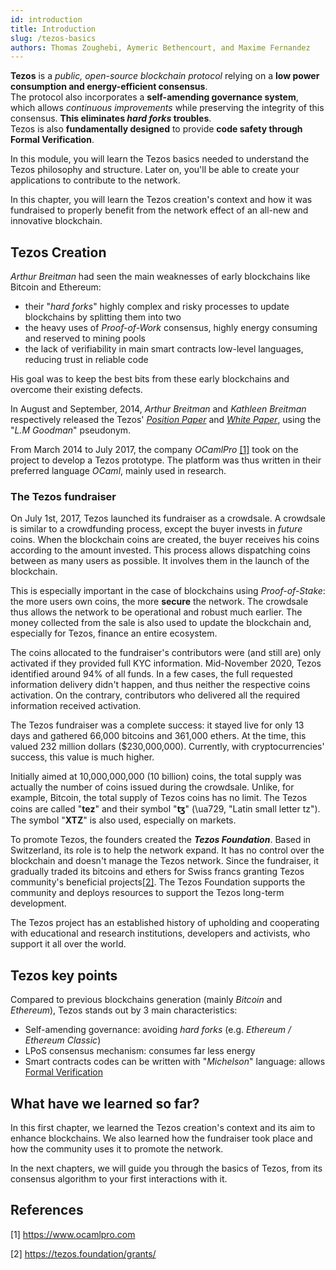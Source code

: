```yaml
---
id: introduction
title: Introduction
slug: /tezos-basics
authors: Thomas Zoughebi, Aymeric Bethencourt, and Maxime Fernandez
---
```

**Tezos** is a *public, open-source blockchain protocol* relying on a **low power consumption and energy-efficient consensus**.  
The protocol also incorporates a **self-amending governance system**, which allows *continuous improvements* while preserving the integrity of this consensus. **This eliminates *hard forks* troubles**.  
Tezos is also **fundamentally designed** to provide **code safety through Formal Verification**.

In this module, you will learn the Tezos basics needed to understand the Tezos philosophy and structure. Later on, you'll be able to create your applications to contribute to the network.

In this chapter, you will learn the Tezos creation's context and how it was fundraised to properly benefit from the network effect of an all-new and innovative blockchain.

## Tezos Creation
_Arthur Breitman_ had seen the main weaknesses of early blockchains like Bitcoin and Ethereum:
* their "*hard forks*" highly complex and risky processes to update blockchains by splitting them into two
* the heavy uses of _Proof-of-Work_ consensus, highly energy consuming and reserved to mining pools
* the lack of verifiability in main smart contracts low-level languages, reducing trust in reliable code

His goal was to keep the best bits from these early blockchains and overcome their existing defects.

In August and September, 2014, *Arthur Breitman* and *Kathleen Breitman* respectively released the Tezos' [*Position Paper*](https://tezos.com/static/position_paper-841a0a56b573afb28da16f6650152fb4.pdf) and [*White Paper*](https://tezos.com/static/white_paper-2dc8c02267a8fb86bd67a108199441bf.pdf), using the "*L.M Goodman*" pseudonym.

From March 2014 to July 2017, the company *OCamlPro* [[1]](https://opentezos.com/tezos-basics/introduction#references) took on the project to develop a Tezos prototype. The platform was thus written in their preferred language *OCaml*, mainly used in research.

### The Tezos fundraiser
On July 1st, 2017, Tezos launched its fundraiser as a crowdsale. A crowdsale is similar to a crowdfunding process, except the buyer invests in *future* coins. When the blockchain coins are created, the buyer receives his coins according to the amount invested. This process allows dispatching coins between as many users as possible. It involves them in the launch of the blockchain.

This is especially important in the case of blockchains using _Proof-of-Stake_: the more users own coins, the more **secure** the network. The crowdsale thus allows the network to be operational and robust much earlier. The money collected from the sale is also used to update the blockchain and, especially for Tezos, finance an entire ecosystem.

The coins allocated to the fundraiser's contributors were (and still are) only activated if they provided full KYC information. Mid-November 2020, Tezos identified around 94% of all funds. In a few cases, the full requested information delivery didn't happen, and thus neither the respective coins activation. On the contrary, contributors who delivered all the required information received activation.

The Tezos fundraiser was a complete success: it stayed live for only 13 days and gathered 66,000 bitcoins and 361,000 ethers. At the time, this valued 232 million dollars ($230,000,000). Currently, with cryptocurrencies' success, this value is much higher.

Initially aimed at 10,000,000,000 (10 billion) coins, the total supply was actually the number of coins issued during the crowdsale. Unlike, for example, Bitcoin, the total supply of Tezos coins has no limit. The Tezos coins are called "**tez**" and their symbol "**ꜩ**" (\ua729, "Latin small letter tz"). The symbol "**XTZ**" is also used, especially on markets.

To promote Tezos, the founders created the **_Tezos Foundation_**. Based in Switzerland, its role is to help the network expand. It has no control over the blockchain and doesn't manage the Tezos network. Since the fundraiser, it gradually traded its bitcoins and ethers for Swiss francs granting Tezos community's beneficial projects[[2]](https://opentezos.com/tezos-basics/introduction#references).
The Tezos Foundation supports the community and deploys resources to support the Tezos long-term development.

The Tezos project has an established history of upholding and cooperating with educational and research institutions, developers and activists, who support it all over the world.

## Tezos key points
Compared to previous blockchains generation (mainly *Bitcoin* and *Ethereum*), Tezos stands out by 3 main characteristics:

* Self-amending governance: avoiding *hard forks* (e.g. *Ethereum / Ethereum Classic*)
* LPoS consensus mechanism: consumes far less energy
* Smart contracts codes can be written with "*Michelson*" language: allows [Formal Verification](https://en.wikipedia.org/wiki/Formal_verification)

## What have we learned so far?
In this first chapter, we learned the Tezos creation's context and its aim to enhance blockchains. We also learned how the fundraiser took place and how the community uses it to promote the network.

In the next chapters, we will guide you through the basics of Tezos, from its consensus algorithm to your first interactions with it.

## References

[1] https://www.ocamlpro.com

[2] https://tezos.foundation/grants/